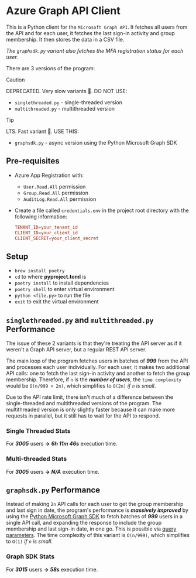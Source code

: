 # Azure Graph API Client
This is a Python client for the `Microsoft Graph API`. It fetches all users from the API and for each user, it fetches the last sign-in activity and group membership. It then stores the data in a CSV file. 

*The `graphsdk.py` variant also fetches the MFA registration status for each user.* 

There are 3 versions of the program:

> [!CAUTION]
> DEPRECATED. Very slow variants :turtle:. DO NOT USE:
- `singlethreaded.py` - single-threaded version
- `multithreaded.py` - multithreaded version

> [!TIP]
> LTS. Fast variant :rocket:. USE THIS:
- `graphsdk.py` - async version using the Python Microsoft Graph SDK

## Pre-requisites
- Azure App Registration with:
  - `User.Read.All` permission
  - `Group.Read.All` permission
  - `AuditLog.Read.All` permission

- Create a file called `credentials.env` in the project root directory with the following information:
  ```conf
  TENANT_ID=your_tenant_id
  CLIENT_ID=your_client_id
  CLIENT_SECRET=your_client_secret
  ```

## Setup
- `brew install poetry`
- `cd` to where **pyproject.toml** is
- `poetry install` to install dependencies
- `poetry shell` to enter virtual environment
- `python <file.py>` to run the file
- `exit` to exit the virtual environment

## `singlethreaded.py` and `multithreaded.py` Performance
The issue of these 2 variants is that they're treating the API server as if it weren't a Graph API server, but a regular REST API server.

The main loop of the program fetches users in batches of ***999*** from the API and processes each user individually. For each user, it makes two additional API calls: one to fetch the last sign-in activity and another to fetch the group membership. Therefore, if `n` is the ***number of users***, the `time complexity` would be `O(n/999 + 2n)`, which simplifies to `O(2n)` *if `n` is small*.

Due to the API rate limit, there isn't much of a difference between the single-threaded and multithreaded versions of the program. The multithreaded version is only slightly faster because it can make more requests in parallel, but it still has to wait for the API to respond.

### Single Threaded Stats
For ***3005*** users **->** ***6h 11m 46s*** execution time.

### Multi-threaded Stats
For ***3005*** users **->** ***N/A*** execution time.

## `graphsdk.py` Performance
Instead of making `2n` API calls for each user to get the group membership and last sign in date, the program's performance is ***massively improved*** by using the [Python Microsoft Graph SDK](https://github.com/microsoftgraph/msgraph-sdk-python) to fetch batches of ***999*** users in a single API call, and expanding the response to include the group membership and last sign-in date, in one go. This is possible via [query parameters](https://learn.microsoft.com/en-us/graph/query-parameters?tabs=http#expand-parameter). The time complexity of this variant is `O(n/999)`, which simplifies to `O(1)` *if `n` is small*.

### Graph SDK Stats
For ***3015*** users **->** ***58s*** execution time.
